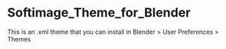 # Softimage_Theme_for_Blender
This is an .xml theme that you can install in Blender > User Preferences > Themes
